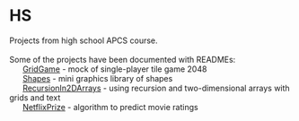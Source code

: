 # HS

Projects from high school APCS course.\
\
Some of the projects have been documented with READMEs: \
&nbsp;&nbsp;&nbsp;&nbsp;&nbsp; [GridGame](https://github.com/hwang635/HS/blob/master/GridGame/README.md) - mock of single-player tile game 2048\
&nbsp;&nbsp;&nbsp;&nbsp;&nbsp; [Shapes](https://github.com/hwang635/HS/blob/master/Shapes/README.md) - mini graphics library of shapes\
&nbsp;&nbsp;&nbsp;&nbsp;&nbsp; [RecursionIn2DArrays](https://github.com/hwang635/HS/tree/master/RecursionIn2DArrays/README.md) - using recursion and two-dimensional arrays with grids and text\
&nbsp;&nbsp;&nbsp;&nbsp;&nbsp; [NetflixPrize](https://github.com/hwang635/HS/tree/master/NetflixPrize/README.md) - algorithm to predict movie ratings
